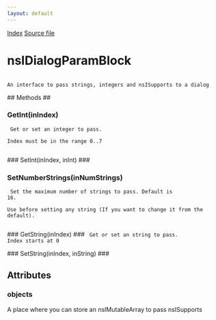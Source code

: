 ```yaml
---
layout: default
---
```

<div id='links'><a href="../index.html">Index</a>
<a href="http://dxr.mozilla.org/mozilla-central/source/embedding/components/windowwatcher/nsIDialogParamBlock.idl">Source file</a>
</div>

# nsIDialogParamBlock #
<code>  
An interface to pass strings, integers and nsISupports to a dialog  
  
</code>
## Methods ##

### GetInt(inIndex) ###
<code> Get or set an integer to pass.  
Index must be in the range 0..7  
  
</code>
### SetInt(inIndex, inInt) ###

### SetNumberStrings(inNumStrings) ###
<code> Set the maximum number of strings to pass. Default is 16.  
Use before setting any string (If you want to change it from the default).  
  
</code>
### GetString(inIndex) ###
<code> Get or set an string to pass.  
Index starts at 0  
  
</code>
### SetString(inIndex, inString) ###

## Attributes ##

### objects ###
  
A place where you can store an nsIMutableArray to pass nsISupports   
  
